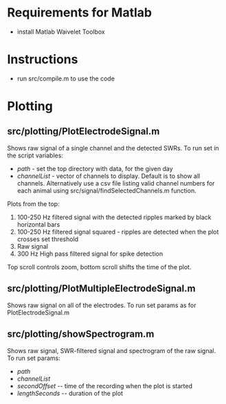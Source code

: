 # Requirements for Matlab
* install Matlab Waivelet Toolbox

# Instructions
* run src/compile.m to use the code

# Plotting
## src/plotting/PlotElectrodeSignal.m
Shows raw signal of a single channel and the detected SWRs.
To run set in the script variables:
* *path* - set the top directory with data, for the given day
* *channelList* - vector of channels to display. Default is to show all channels.
  Alternatively use a csv file listing valid channel numbers for each animal
  using src/signal/findSelectedChannels.m function.

Plots from the top:
1) 100-250 Hz filtered signal with the detected ripples marked by black
horizontal bars
2) 100-250 Hz filtered signal squared - ripples are detected when the plot
crosses set threshold
3) Raw signal
4) 300 Hz High pass filtered signal for spike detection

Top scroll controls zoom, bottom scroll shifts the time of the plot.

## src/plotting/PlotMultipleElectrodeSignal.m
Shows raw signal on all of the electrodes.
To run set params as for PlotElectrodeSignal.m

## src/plotting/showSpectrogram.m
Shows raw signal, SWR-filtered signal and spectrogram of the raw signal.
To run set params:
* *path*
* *channelList*
* *secondOffset* -- time of the recording when the plot is started
* *lengthSeconds* -- duration of the plot
